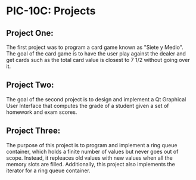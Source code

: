 # PIC-10C: Projects

## Project One:

The first project was to program a card game known as "Siete y Medio". The goal of the card game is to have the user play against the dealer and get cards such as the total card value is closest to 7 1/2 without going over it. 

## Project Two: 

The goal of the second project is to design and implement a Qt Graphical User Interface that computes the grade of a student given a set of homework and exam scores. 

## Project Three:

The purpose of this project is to program and implement a ring queue container, which holds a finite number of values but never goes out of scope. Instead, it repleaces old values with new values when all the memory slots are filled. Additionally, this project also implements the iterator for a ring queue container. 
